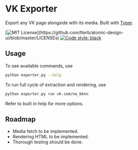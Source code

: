 
# VK Exporter

Export any VK page alongside with its media. Built with [Typer](https://typer.tiangolo.com/).


[![MIT License](https://img.shields.io/apm/l/atomic-design-ui.svg?)](https://github.com/tterb/atomic-design-ui/blob/master/LICENSEs)
[![Code style: black](https://img.shields.io/badge/code%20style-black-000000.svg)](https://github.com/psf/black)


## Usage

To see available commands, use
```bash
python exporter.py --help
```

To run full cycle of extraction and rendering, use
```bash
python exporter.py run vk.com/ne_bknn
```

Refer to built in help for more options.
## Roadmap

- Media fetch to be implemented.
- Rendering HTML to be implemented.
- Thorough testing should be done.

  

